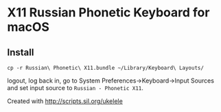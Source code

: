 X11 Russian Phonetic Keyboard for macOS
===========

Install
------

```
cp -r Russian\ Phonetic\ X11.bundle ~/Library/Keyboard\ Layouts/
```

logout, log back in, go to System Preferences->Keyboard->Input Sources and set input source to `Russian - Phonetic X11`.


Created with http://scripts.sil.org/ukelele
